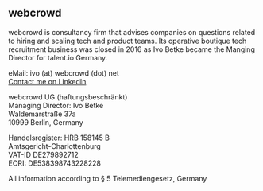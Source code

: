 ## webcrowd 
webcrowd is consultancy firm that advises companies on questions related to hiring and scaling tech and product teams.
Its operative boutique tech recruitment business was closed in 2016 as Ivo Betke became the Manging Director for talent.io Germany. 

eMail: ivo (at) webcrowd (dot) net  
<a href="https://www.linkedin.com/in/ibetke">Contact me on LinkedIn</a>  

webcrowd UG (haftungsbeschränkt)  
Managing Director: Ivo Betke  
Waldemarstraße 37a  
10999 Berlin, Germany  

Handelsregister: HRB 158145 B  
Amtsgericht-Charlottenburg  
VAT-ID DE279892712  
EORI: DE538398743228228

All information according to § 5 Telemediengesetz, Germany  
